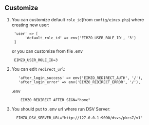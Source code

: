 ## Customize

1. You can customize default `role_id`(from `config/eimzo.php`) where creating new user:

        'user' => [
             'default_role_id' => env('EIMZO_USER_ROLE_ID', '3')
        ]
   or you can customize from file .env

        EIMZO_USER_ROLE_ID=3

2. You can edit `redirect_url`:

          'after_login_success' => env('EIMZO_REDIRECT_AUTH', '/'),
          'after_login_error' => env('EIMZO_REDIRECT_ERROR', '/'),
   .env

           EIMZO_REDIRECT_AFTER_SIGN="home"
3. You should put to .env url where run DSV Server:

         EIMZO_DSV_SERVER_URL="http://127.0.0.1:9090/dsvs/pkcs7/v1"